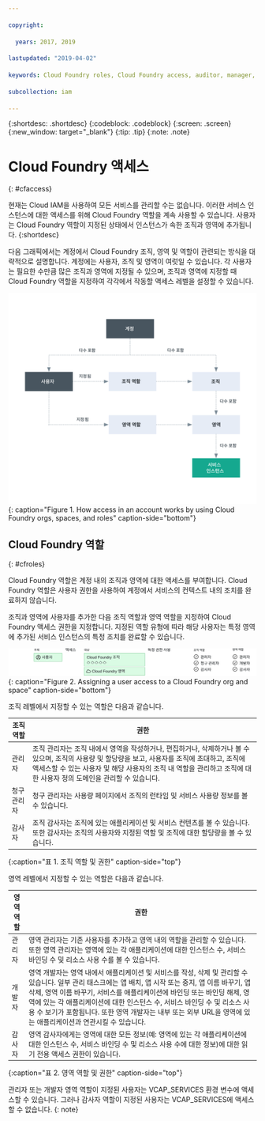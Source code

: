 ```yaml
---

copyright:

  years: 2017, 2019

lastupdated: "2019-04-02"

keywords: Cloud Foundry roles, Cloud Foundry access, auditor, manager, developer, billing manager

subcollection: iam

---
```


{:shortdesc: .shortdesc}
{:codeblock: .codeblock}
{:screen: .screen}
{:new_window: target="_blank"}
{:tip: .tip}
{:note: .note}

# Cloud Foundry 액세스
{: #cfaccess}

현재는 Cloud IAM을 사용하여 모든 서비스를 관리할 수는 없습니다. 이러한 서비스 인스턴스에 대한 액세스를 위해 Cloud Foundry 역할을 계속 사용할 수 있습니다. 사용자는 Cloud Foundry 역할이 지정된 상태에서 인스턴스가 속한 조직과 영역에 추가됩니다.
{:shortdesc}

다음 그래픽에서는 계정에서 Cloud Foundry 조직, 영역 및 역할이 관련되는 방식을 대략적으로 설명합니다. 계정에는 사용자, 조직 및 영역이 여럿일 수 있습니다. 각 사용자는 필요한 수만큼 많은 조직과 영역에 지정될 수 있으며, 조직과 영역에 지정할 때 Cloud Foundry 역할을 지정하여 각각에서 작동할 액세스 레벨을 설정할 수 있습니다.

![계정의 Cloud Foundry 조직 및 영역을 사용한 액세스](images/cf-diagram.svg "Cloud Foundry 조직, 영역 및 역할을 사용하여 계정의 액세스가 작동하는 방식"){: caption="Figure 1. How access in an account works by using Cloud Foundry orgs, spaces, and roles" caption-side="bottom"}

## Cloud Foundry 역할
{: #cfroles}

Cloud Foundry 역할은 계정 내의 조직과 영역에 대한 액세스를 부여합니다. Cloud Foundry 역할은 사용자 권한을 사용하여 계정에서 서비스의 컨텍스트 내의 조치를 완료하지 않습니다.

조직과 영역에 사용자를 추가한 다음 조직 역할과 영역 역할을 지정하여 Cloud Foundry 액세스 권한을 지정합니다. 지정된 역할 유형에 따라 해당 사용자는 특정 영역에 추가된 서비스 인스턴스의 특정 조치를 완료할 수 있습니다.

![Cloud Foundry 액세스](images/CF.svg "Cloud Foundry 조직 및 영역에 사용자 액세스 권한 지정"){: caption="Figure 2. Assigning a user access to a Cloud Foundry org and space" caption-side="bottom"}

조직 레벨에서 지정할 수 있는 역할은 다음과 같습니다.

|조직 역할 |권한 |
|-------------------|-------------|
|관리자 |조직 관리자는 조직 내에서 영역을 작성하거나, 편집하거나, 삭제하거나 볼 수 있으며, 조직의 사용량 및 할당량을 보고, 사용자를 조직에 초대하고, 조직에 액세스할 수 있는 사용자 및 해당 사용자의 조직 내 역할을 관리하고 조직에 대한 사용자 정의 도메인을 관리할 수 있습니다. |
|청구 관리자 |청구 관리자는 사용량 페이지에서 조직의 런타임 및 서비스 사용량 정보를 볼 수 있습니다.  |
|감사자 |조직 감사자는 조직에 있는 애플리케이션 및 서비스 컨텐츠를 볼 수 있습니다. 또한 감사자는 조직의 사용자와 지정된 역할 및 조직에 대한 할당량을 볼 수 있습니다. |
{:caption="표 1. 조직 역할 및 권한" caption-side="top"}

영역 레벨에서 지정할 수 있는 역할은 다음과 같습니다.

|영역 역할 |권한 |
|------------|-------------|
|관리자 |영역 관리자는 기존 사용자를 추가하고 영역 내의 역할을 관리할 수 있습니다. 또한 영역 관리자는 영역에 있는 각 애플리케이션에 대한 인스턴스 수, 서비스 바인딩 수 및 리소스 사용 수를 볼 수 있습니다. |
|개발자 |영역 개발자는 영역 내에서 애플리케이션 및 서비스를 작성, 삭제 및 관리할 수 있습니다. 일부 관리 태스크에는 앱 배치, 앱 시작 또는 중지, 앱 이름 바꾸기, 앱 삭제, 영역 이름 바꾸기, 서비스를 애플리케이션에 바인딩 또는 바인딩 해제, 영역에 있는 각 애플리케이션에 대한 인스턴스 수, 서비스 바인딩 수 및 리소스 사용 수 보기가 포함됩니다. 또한 영역 개발자는 내부 또는 외부 URL을 영역에 있는 애플리케이션과 연관시킬 수 있습니다.   |
|감사자 |영역 감사자에게는 영역에 대한 모든 정보(예: 영역에 있는 각 애플리케이션에 대한 인스턴스 수, 서비스 바인딩 수 및 리소스 사용 수에 대한 정보)에 대한 읽기 전용 액세스 권한이 있습니다. |
{:caption="표 2. 영역 역할 및 권한" caption-side="top"}

관리자 또는 개발자 영역 역할이 지정된 사용자는 VCAP_SERVICES 환경 변수에 액세스할 수 있습니다. 그러나 감사자 역할이 지정된 사용자는 VCAP_SERVICES에 액세스할 수 없습니다.
{: note}
